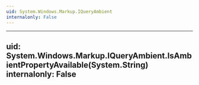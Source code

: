 ```yaml
---
uid: System.Windows.Markup.IQueryAmbient
internalonly: False
---
```


---
uid: System.Windows.Markup.IQueryAmbient.IsAmbientPropertyAvailable(System.String)
internalonly: False
---
